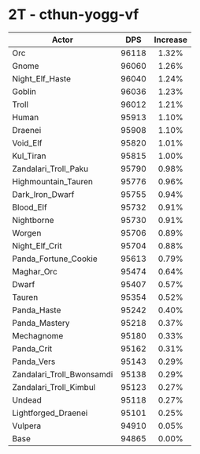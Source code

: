 # 2T - cthun-yogg-vf
| Actor | DPS | Increase |
|---|:---:|:---:|
|Orc|96118|1.32%|
|Gnome|96060|1.26%|
|Night_Elf_Haste|96040|1.24%|
|Goblin|96036|1.23%|
|Troll|96012|1.21%|
|Human|95913|1.10%|
|Draenei|95908|1.10%|
|Void_Elf|95820|1.01%|
|Kul_Tiran|95815|1.00%|
|Zandalari_Troll_Paku|95790|0.98%|
|Highmountain_Tauren|95776|0.96%|
|Dark_Iron_Dwarf|95755|0.94%|
|Blood_Elf|95732|0.91%|
|Nightborne|95730|0.91%|
|Worgen|95706|0.89%|
|Night_Elf_Crit|95704|0.88%|
|Panda_Fortune_Cookie|95613|0.79%|
|Maghar_Orc|95474|0.64%|
|Dwarf|95407|0.57%|
|Tauren|95354|0.52%|
|Panda_Haste|95242|0.40%|
|Panda_Mastery|95218|0.37%|
|Mechagnome|95180|0.33%|
|Panda_Crit|95162|0.31%|
|Panda_Vers|95143|0.29%|
|Zandalari_Troll_Bwonsamdi|95138|0.29%|
|Zandalari_Troll_Kimbul|95123|0.27%|
|Undead|95118|0.27%|
|Lightforged_Draenei|95101|0.25%|
|Vulpera|94910|0.05%|
|Base|94865|0.00%|
